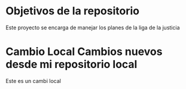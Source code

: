 # Objetivos de la repositorio

Este proyecto se encarga de manejar los planes de la liga de la justicia

# Cambio Local Cambios nuevos desde mi repositorio local
Este es un cambi local